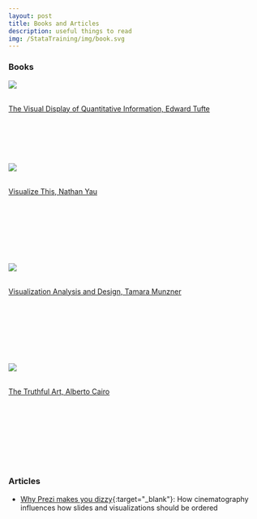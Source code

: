 ```yaml
---
layout: post
title: Books and Articles
description: useful things to read
img: /StataTraining/img/book.svg
---
```


### Books

<a href = "http://www.amazon.com/Visual-Display-Quantitative-Information/dp/0961392142/ref=asap_bc?ie=UTF8" target="_blank"><img class="col one left" src="/StataTraining/img/resources/tufte.jpg"></a>

<br/>
<div class = "resourcetext"><a href = "hhttp://www.amazon.com/Visual-Display-Quantitative-Information/dp/0961392142/ref=asap_bc?ie=UTF8" target="_blank">
	The Visual Display of Quantitative Information, Edward Tufte</a>
</div> 
<br>
<br>
<br>
<br>
<br>

<a href = "http://www.amazon.com/Visualize-This-FlowingData-Visualization-Statistics-ebook/dp/B005CCT19M/ref=dp_kinw_strp_1" target="_blank"><img class="col one left" src="/StataTraining/img/resources/yau.jpg"></a>

<br/>
<div class = "resourcetext"><a href = "http://www.amazon.com/Visualize-This-FlowingData-Visualization-Statistics-ebook/dp/B005CCT19M/ref=dp_kinw_strp_1" target="_blank">
	Visualize This, Nathan Yau</a>
</div> 
<br>
<br>
<br>
<br>
<br>
<br>
<br>

<a href = "http://www.amazon.com/Visualization-Analysis-Design-Peters-Series-ebook/dp/B00OGLE3XE/ref=dp_kinw_strp_1"> <img class="col one left" src="/StataTraining/img/resources/munzner.jpg"></a>

<br/>
<div class = "resourcetext"><a href = "http://www.amazon.com/Visualization-Analysis-Design-Peters-Series-ebook/dp/B00OGLE3XE/ref=dp_kinw_strp_1" target="_blank">
	Visualization Analysis and Design, Tamara Munzner</a>
</div> 
<br>
<br>
<br>
<br>
<br>
<br>
<br>

<a href = "http://www.amazon.com/The-Truthful-Art-Charts-Communication-ebook/dp/B01BLN09U0/ref=dp_kinw_strp_1" target="_blank"><img class="col one left" src="/StataTraining/img/resources/cairo.jpg"></a>

<br/>
<div class = "resourcetext"><a href = "http://www.amazon.com/The-Truthful-Art-Charts-Communication-ebook/dp/B01BLN09U0/ref=dp_kinw_strp_1" target="_blank">
	The Truthful Art, Alberto Cairo</a>
</div> 


<br>
<br>
<br>
<br>
<br>
<br>
<br>
<br>

### Articles
- [Why Prezi makes you dizzy](http://www.lafabbricadellarealta.com/why-prezi-makes-you-dizzy-and-how-to-fix-it/){:target="_blank"}: How cinematography influences how slides and visualizations should be ordered
